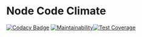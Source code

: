 # Node Code Climate
[![Codacy Badge](https://api.codacy.com/project/badge/Grade/e972727f96b64bf49f78d9331f939d49)](https://app.codacy.com/gh/ellyofreitas/node-code-climate?utm_source=github.com&utm_medium=referral&utm_content=ellyofreitas/node-code-climate&utm_campaign=Badge_Grade_Settings)
[![Maintainability](https://api.codeclimate.com/v1/badges/50fc72404e37f3589985/maintainability)](https://codeclimate.com/github/ellyofreitas/node-code-climate/maintainability)[![Test Coverage](https://api.codeclimate.com/v1/badges/50fc72404e37f3589985/test_coverage)](https://codeclimate.com/github/ellyofreitas/node-code-climate/test_coverage)
